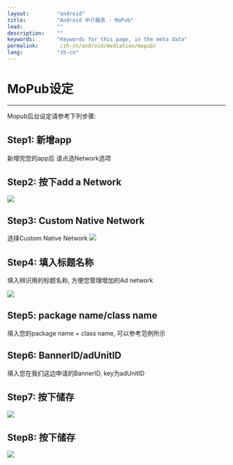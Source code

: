 ```yaml
---
layout:         "android"
title:          "Android 中介服务 - MoPub"
lead:           ""
description:    ""
keywords:       "Keywords for this page, in the meta data"
permalink:       /zh-cn/android/mediation/mopub/
lang:           "zh-cn"
---
```

# MoPub设定
---
Mopub后台设定请参考下列步骤:

## Step1: 新增app
新增完您的app后 请点选Network选项

## Step2: 按下add a Network

![][1]

## Step3: Custom Native Network
选择Custom Native Network
![][2]

## Step4: 填入标题名称
填入辨识用的标题名称, 方便您管理增加的Ad network

![][3]

## Step5: package name/class name
填入您的package name + class name, 可以参考范例所示

## Step6: BannerID/adUnitID
填入您在我们这边申请的BannerID, key为adUnitID

## Step7: 按下储存

![][4]

## Step8: 按下储存

![][5]

[1]: {{site.imgurl}}/Mopub_001.png
[2]: {{site.imgurl}}/Mopub_002.png
[3]: {{site.imgurl}}/Mopub_003.png
[4]: {{site.imgurl}}/Mopub_004-a.png
[5]: {{site.imgurl}}/Mopub_005.png
